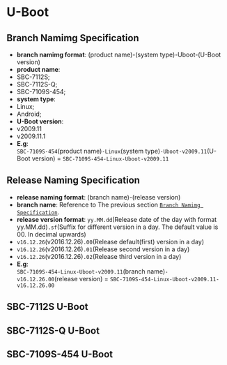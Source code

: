 # U-Boot## Branch Namimg Specification* **branch namimg format**: (product name)-(system type)-Uboot-(U-Boot version)* **product name**: * SBC-7112S; * SBC-7112S-Q; * SBC-7109S-454;* **system type**: * Linux; * Android;* **U-Boot version**: * v2009.11 * v2009.11.1* **E.g**:  `SBC-7109S-454`(product name)`-Linux`(system type)`-Uboot-v2009.11`(U-Boot version) = `SBC-7109S-454-Linux-Uboot-v2009.11`## Release Naming Specification* **release naming format**: (branch name)-(release version)* **branch name**: Reference to The previous section [`Branch Namimg Specification`](#branch-namimg-specification).* **release version format**: `yy.MM.dd`(Release date of the day with format yy.MM.dd)`.sf`(Suffix for different version in a day. The default value is 00. In decimal upwards) * `v16.12.26`(v2016.12.26)`.00`(Release default(first) version in a day) * `v16.12.26`(v2016.12.26)`.01`(Release second version in a day) * `v16.12.26`(v2016.12.26)`.02`(Release third version in a day)* **E.g**:  `SBC-7109S-454-Linux-Uboot-v2009.11`(branch name)`-v16.12.26.00`(release version) = `SBC-7109S-454-Linux-Uboot-v2009.11-v16.12.26.00`## SBC-7112S U-Boot## SBC-7112S-Q U-Boot## SBC-7109S-454 U-Boot